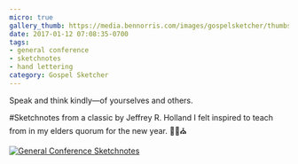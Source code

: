 ```yaml
---
micro: true
gallery_thumb: https://media.bennorris.com/images/gospelsketcher/thumbs/holland-tongue-of-angels.jpg
date: 2017-01-12 07:08:35-0700
tags:
- general conference
- sketchnotes
- hand lettering
category: Gospel Sketcher
---
```


Speak and think kindly—of yourselves and others.

#Sketchnotes from a classic by Jeffrey R. Holland I felt inspired to teach from in my elders quorum for the new year. ✍🏼⛪️

[![General Conference Sketchnotes](https://media.bennorris.com/images/gospelsketcher/general-conference/holland-tongue-of-angels.jpg)](https://media.bennorris.com/images/gospelsketcher/general-conference/holland-tongue-of-angels.jpg)